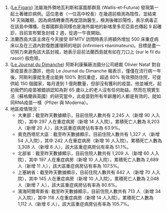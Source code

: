 1. ([Le Figaro](http://bit.ly/3bppanz)) 法屬海外領地瓦利斯和富圖那群島 (Wallis-et-Futuna) 發現第一起土著確診病例。這位患者（一位高中校長）在幾週前檢測為陰性，並結束 14 天隔離期，因為病情轉重而再度諮詢醫生，檢測後確診陽性，表示病毒正在該島中傳播。在鄰國群島同樣也是海外屬地的新喀里多尼亞島也傳起 9 起確診，目前宣布緊急封城 2 週，從週一午夜開始。
1. 法蘭西島大區主席在今天接受 BFMTV 訪問時表示將額外增加 500 床重症病床以及在三週內對復甦護理師的培訓 (infirmiers réanimateurs)。目標是盡一切努力來避免該大區封城，她表示目前法蘭西島就有如在刀口上 (sur le fil du rasoir) 般危險。
1. ([Le Journal du Dimanche](http://bit.ly/2Od1bPR)) 阿斯利康藥廠法國分公司總裁 Olivier Nataf 對自家疫苗表示讚許，他向 Le Journal du Dimanche 報表示，僅僅在流行病一年後，阿斯利康就生產出能夠 100% 對抗重症，超過 80% 有效預防住院，可提供給 150 個國家，每月達到 1 億劑數量，但卻沒有獲利的疫苗。他並補充，起初我們的疫苗被錯誤認知為對 65 歲以上的老人沒有任何助益。然而在現實生活（蘇格蘭與英國）的研究當中，此疫苗對所有年齡層的人都是有效的，就如同RNA疫苗一樣（Pfizer 與 Moderna）。
1. 地區疫情現況：
   - 大東部：截至昨天數據顯示，目前住院人數共有 2,245 人（新增 90 人入院），其中 297 人在重症病房（新增 14 人入院）。累積死亡人數為 8,203 人（新增 20 人），該大區重症病房佔有率為 63.9%。
   - 奧克西塔尼大區：截至昨天數據顯示，目前住院人數共有 1,327 人（新增 54 人入院），其中 242 人在重症病房（新增 16 人入院）。累積死亡人數為 3,308 人（新增 8 人），該大區重症病房佔有率為 51.1%。
   - 北部省：截至昨天數據顯示，目前住院人數共有 1,209 人（新增 60 人入院），其中 197 人在重症病房（新增 10 人入院）。累積死亡人數為 2,689 人（新增 11 人），該大區重症病房佔有率為 107.5%。
   - 上塞納省：截至昨天數據顯示，目前住院人數共有 842 人（新增 70 人入院），其中 145 人在重症病房（新增 10 人入院）。累積死亡人數為 2,048 人（新增 7 人），該大區重症病房佔有率為 80.6%。
   - 濱海阿爾卑斯省: 截至昨天數據顯示，目前住院人數共有 713 人（新增 34 人入院），其中 118 人在重症病房（新增 14 人入院）。累積死亡人數為 1,112 人（新增 6 人），該大區重症病房佔有率為 105.7%。